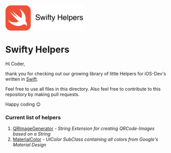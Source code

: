 <img src="logo.png" style="height: 80px">

# Swifty Helpers

Hi Coder,

thank you for checking out our growing library of little Helpers for iOS-Dev's written in [Swift](http://swift.org).

Feel free to use all files in this directory.
Also feel free to contribute to this repository by making pull requests.

Happy coding 😉

### Current list of helpers

1. [QRImageGenerator](https://github.com/slashkeys/SwiftyHelpers/tree/master/QRImageGenerator) - *String Extension for creating QRCode-Images based on a String*
2. [MaterialColor](https://github.com/slashkeys/SwiftyHelpers/tree/master/MaterialColor) - *UIColor SubClass containing all colors from Google's Material Design*
